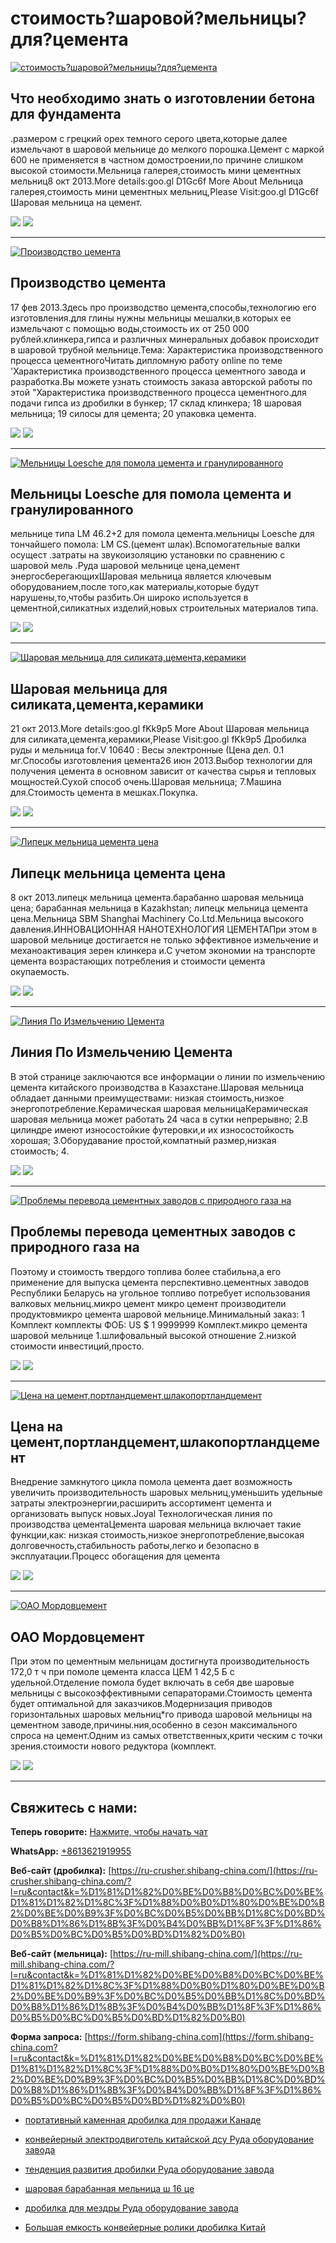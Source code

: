 # стоимость?шаровой?мельницы?для?цемента

<a href="https://swt.shibang-china.com/?l=ru&img&k=%D1%81%D1%82%D0%BE%D0%B8%D0%BC%D0%BE%D1%81%D1%82%D1%8C%3F%D1%88%D0%B0%D1%80%D0%BE%D0%B2%D0%BE%D0%B9%3F%D0%BC%D0%B5%D0%BB%D1%8C%D0%BD%D0%B8%D1%86%D1%8B%3F%D0%B4%D0%BB%D1%8F%3F%D1%86%D0%B5%D0%BC%D0%B5%D0%BD%D1%82%D0%B0" target="_blank">![стоимость?шаровой?мельницы?для?цемента](http://static.shibang-china.com/all-800x300/78.jpg)</a>

## Что необходимо знать о изготовлении бетона для фундамента
.размером с грецкий орех темного серого цвета,которые далее измельчают в шаровой мельнице до мелкого порошка.Цемент с маркой 600 не применяется в частном домостроении,по причине слишком высокой стоимости.Мельница галерея,стоимость мини цементных мельниц8 окт 2013.More details:goo.gl D1Gc6f More About Мельница галерея,стоимость мини цементных мельниц,Please Visit:goo.gl D1Gc6f Шаровая мельница на цемент.


<a href="https://whatsapp.shibangsoft.com/WhatsApp.php" target="_blank" title="WhatsApp">![](http://static.shibang-china.com/icon/whatsapp.png)</a> <a href="https://swt.shibang-china.com/?l=ru&icon&k=%D1%81%D1%82%D0%BE%D0%B8%D0%BC%D0%BE%D1%81%D1%82%D1%8C%3F%D1%88%D0%B0%D1%80%D0%BE%D0%B2%D0%BE%D0%B9%3F%D0%BC%D0%B5%D0%BB%D1%8C%D0%BD%D0%B8%D1%86%D1%8B%3F%D0%B4%D0%BB%D1%8F%3F%D1%86%D0%B5%D0%BC%D0%B5%D0%BD%D1%82%D0%B0" target="_blank">![](http://static.shibang-china.com/icon/chat-ru.png)</a>

---

<a href="https://swt.shibang-china.com/?l=ru&img&k=%D1%81%D1%82%D0%BE%D0%B8%D0%BC%D0%BE%D1%81%D1%82%D1%8C%3F%D1%88%D0%B0%D1%80%D0%BE%D0%B2%D0%BE%D0%B9%3F%D0%BC%D0%B5%D0%BB%D1%8C%D0%BD%D0%B8%D1%86%D1%8B%3F%D0%B4%D0%BB%D1%8F%3F%D1%86%D0%B5%D0%BC%D0%B5%D0%BD%D1%82%D0%B0" target="_blank">![Производство цемента](http://static.shibang-china.com/all-800x300/701.jpg)</a>

## Производство цемента
17 фев 2013.Здесь про производство цемента,способы,технологию его изготовления.для глины нужны мельницы мешалки,в которых ее измельчают с помощью воды,стоимость их от 250 000 рублей.клинкера,гипса и различных минеральных добавок происходит в шаровой трубной мельнице.Тема: Характеристика производственного процесса цементногоЧитать дипломную работу online по теме 'Характеристика производственного процесса цементного завода и разработка.Вы можете узнать стоимость заказа авторской работы по этой "Характеристика производственного процесса цементного.для подачи гипса из дробилки в бункер; 17 склад клинкера; 18 шаровая мельница; 19 силосы для цемента; 20 упаковка цемента.


<a href="https://whatsapp.shibangsoft.com/WhatsApp.php" target="_blank" title="WhatsApp">![](http://static.shibang-china.com/icon/whatsapp.png)</a> <a href="https://swt.shibang-china.com/?l=ru&icon&k=%D1%81%D1%82%D0%BE%D0%B8%D0%BC%D0%BE%D1%81%D1%82%D1%8C%3F%D1%88%D0%B0%D1%80%D0%BE%D0%B2%D0%BE%D0%B9%3F%D0%BC%D0%B5%D0%BB%D1%8C%D0%BD%D0%B8%D1%86%D1%8B%3F%D0%B4%D0%BB%D1%8F%3F%D1%86%D0%B5%D0%BC%D0%B5%D0%BD%D1%82%D0%B0" target="_blank">![](http://static.shibang-china.com/icon/chat-ru.png)</a>

---

<a href="https://swt.shibang-china.com/?l=ru&img&k=%D1%81%D1%82%D0%BE%D0%B8%D0%BC%D0%BE%D1%81%D1%82%D1%8C%3F%D1%88%D0%B0%D1%80%D0%BE%D0%B2%D0%BE%D0%B9%3F%D0%BC%D0%B5%D0%BB%D1%8C%D0%BD%D0%B8%D1%86%D1%8B%3F%D0%B4%D0%BB%D1%8F%3F%D1%86%D0%B5%D0%BC%D0%B5%D0%BD%D1%82%D0%B0" target="_blank">![Мельницы Loesche для помола цемента и гранулированного](http://static.shibang-china.com/all-800x300/850.jpg)</a>

## Мельницы Loesche для помола цемента и гранулированного
мельнице типа LM 46.2+2 для помола цемента.мельницы Loesche для тончайшего помола: LM CS.(цемент шлак).Вспомогательные валки осущест .затраты на звукоизоляцию установки по сравнению с шаровой мель .Руда шаровой мельнице цена,цемент энергосберегающихШаровая мельница является ключевым оборудованием,после того,как материалы,которые будут нарушены,то,чтобы разбить.Он широко используется в цементной,силикатных изделий,новых строительных материалов типа.


<a href="https://whatsapp.shibangsoft.com/WhatsApp.php" target="_blank" title="WhatsApp">![](http://static.shibang-china.com/icon/whatsapp.png)</a> <a href="https://swt.shibang-china.com/?l=ru&icon&k=%D1%81%D1%82%D0%BE%D0%B8%D0%BC%D0%BE%D1%81%D1%82%D1%8C%3F%D1%88%D0%B0%D1%80%D0%BE%D0%B2%D0%BE%D0%B9%3F%D0%BC%D0%B5%D0%BB%D1%8C%D0%BD%D0%B8%D1%86%D1%8B%3F%D0%B4%D0%BB%D1%8F%3F%D1%86%D0%B5%D0%BC%D0%B5%D0%BD%D1%82%D0%B0" target="_blank">![](http://static.shibang-china.com/icon/chat-ru.png)</a>

---

<a href="https://swt.shibang-china.com/?l=ru&img&k=%D1%81%D1%82%D0%BE%D0%B8%D0%BC%D0%BE%D1%81%D1%82%D1%8C%3F%D1%88%D0%B0%D1%80%D0%BE%D0%B2%D0%BE%D0%B9%3F%D0%BC%D0%B5%D0%BB%D1%8C%D0%BD%D0%B8%D1%86%D1%8B%3F%D0%B4%D0%BB%D1%8F%3F%D1%86%D0%B5%D0%BC%D0%B5%D0%BD%D1%82%D0%B0" target="_blank">![Шаровая мельница для силиката,цемента,керамики](http://static.shibang-china.com/all-800x300/1329.jpg)</a>

## Шаровая мельница для силиката,цемента,керамики
21 окт 2013.More details:goo.gl fKk9p5 More About Шаровая мельница для силиката,цемента,керамики,Please Visit:goo.gl fKk9p5 Дробилка руды и мельница for.V 10640 : Весы электронные (Цена дел. 0.1 мг.Способы изготовления цемента26 июн 2013.Выбор технологии для получения цемента в основном зависит от качества сырья и тепловых мощностей.Сухой способ очень.Шаровая мельница; 7.Машина для.Стоимость цемента в мешках.Покупка.


<a href="https://whatsapp.shibangsoft.com/WhatsApp.php" target="_blank" title="WhatsApp">![](http://static.shibang-china.com/icon/whatsapp.png)</a> <a href="https://swt.shibang-china.com/?l=ru&icon&k=%D1%81%D1%82%D0%BE%D0%B8%D0%BC%D0%BE%D1%81%D1%82%D1%8C%3F%D1%88%D0%B0%D1%80%D0%BE%D0%B2%D0%BE%D0%B9%3F%D0%BC%D0%B5%D0%BB%D1%8C%D0%BD%D0%B8%D1%86%D1%8B%3F%D0%B4%D0%BB%D1%8F%3F%D1%86%D0%B5%D0%BC%D0%B5%D0%BD%D1%82%D0%B0" target="_blank">![](http://static.shibang-china.com/icon/chat-ru.png)</a>

---

<a href="https://swt.shibang-china.com/?l=ru&img&k=%D1%81%D1%82%D0%BE%D0%B8%D0%BC%D0%BE%D1%81%D1%82%D1%8C%3F%D1%88%D0%B0%D1%80%D0%BE%D0%B2%D0%BE%D0%B9%3F%D0%BC%D0%B5%D0%BB%D1%8C%D0%BD%D0%B8%D1%86%D1%8B%3F%D0%B4%D0%BB%D1%8F%3F%D1%86%D0%B5%D0%BC%D0%B5%D0%BD%D1%82%D0%B0" target="_blank">![Липецк мельница цемента цена](http://static.shibang-china.com/all-800x300/576.jpg)</a>

## Липецк мельница цемента цена
8 окт 2013.липецк мельница цемента.барабанно шаровая мельница цена; барабанная мельница в Kazakhstan; липецк мельница цемента цена.Мельница SBM Shanghai Machinery Co.Ltd.Мельница высокого давления.ИННОВАЦИОННАЯ НАНОТЕХНОЛОГИЯ ЦЕМЕНТАПри этом в шаровой мельнице достигается не только эффективное измельчение и механоактивация зерен клинкера и.С учетом экономии на транспорте цемента возрастающих потребления и стоимости цемента окупаемость.


<a href="https://whatsapp.shibangsoft.com/WhatsApp.php" target="_blank" title="WhatsApp">![](http://static.shibang-china.com/icon/whatsapp.png)</a> <a href="https://swt.shibang-china.com/?l=ru&icon&k=%D1%81%D1%82%D0%BE%D0%B8%D0%BC%D0%BE%D1%81%D1%82%D1%8C%3F%D1%88%D0%B0%D1%80%D0%BE%D0%B2%D0%BE%D0%B9%3F%D0%BC%D0%B5%D0%BB%D1%8C%D0%BD%D0%B8%D1%86%D1%8B%3F%D0%B4%D0%BB%D1%8F%3F%D1%86%D0%B5%D0%BC%D0%B5%D0%BD%D1%82%D0%B0" target="_blank">![](http://static.shibang-china.com/icon/chat-ru.png)</a>

---

<a href="https://swt.shibang-china.com/?l=ru&img&k=%D1%81%D1%82%D0%BE%D0%B8%D0%BC%D0%BE%D1%81%D1%82%D1%8C%3F%D1%88%D0%B0%D1%80%D0%BE%D0%B2%D0%BE%D0%B9%3F%D0%BC%D0%B5%D0%BB%D1%8C%D0%BD%D0%B8%D1%86%D1%8B%3F%D0%B4%D0%BB%D1%8F%3F%D1%86%D0%B5%D0%BC%D0%B5%D0%BD%D1%82%D0%B0" target="_blank">![Линия По Измельчению Цемента](http://static.shibang-china.com/all-800x300/470.jpg)</a>

## Линия По Измельчению Цемента
В этой странице заключаются все информации о линии по измельчению цемента китайского производства в Казахстане.Шаровая мельница обладает данными преимуществами: низкая стоимость,низкое энергопотребление.Керамическая шаровая мельницаКерамическая шаровая мельница может работать 24 часа в сутки непрерывно; 2.В цилиндре имеют износостойкие футеровки,и их износостойкость хорошая; 3.Оборудавание простой,компатный размер,низкая стоимость; 4.


<a href="https://whatsapp.shibangsoft.com/WhatsApp.php" target="_blank" title="WhatsApp">![](http://static.shibang-china.com/icon/whatsapp.png)</a> <a href="https://swt.shibang-china.com/?l=ru&icon&k=%D1%81%D1%82%D0%BE%D0%B8%D0%BC%D0%BE%D1%81%D1%82%D1%8C%3F%D1%88%D0%B0%D1%80%D0%BE%D0%B2%D0%BE%D0%B9%3F%D0%BC%D0%B5%D0%BB%D1%8C%D0%BD%D0%B8%D1%86%D1%8B%3F%D0%B4%D0%BB%D1%8F%3F%D1%86%D0%B5%D0%BC%D0%B5%D0%BD%D1%82%D0%B0" target="_blank">![](http://static.shibang-china.com/icon/chat-ru.png)</a>

---

<a href="https://swt.shibang-china.com/?l=ru&img&k=%D1%81%D1%82%D0%BE%D0%B8%D0%BC%D0%BE%D1%81%D1%82%D1%8C%3F%D1%88%D0%B0%D1%80%D0%BE%D0%B2%D0%BE%D0%B9%3F%D0%BC%D0%B5%D0%BB%D1%8C%D0%BD%D0%B8%D1%86%D1%8B%3F%D0%B4%D0%BB%D1%8F%3F%D1%86%D0%B5%D0%BC%D0%B5%D0%BD%D1%82%D0%B0" target="_blank">![Проблемы перевода цементных заводов с природного газа на](http://static.shibang-china.com/all-800x300/1273.jpg)</a>

## Проблемы перевода цементных заводов с природного газа на
Поэтому и стоимость твердого топлива более стабильна,а его применение для выпуска цемента перспективно.цементных заводов Республики Беларусь на угольное топливо потребует использования валковых мельниц.микро цемент микро цемент производители продуктовмикро цемента шаровой мельнице.Минимальный заказ: 1 Комплект комплекты ФОБ: US $ 1 9999999 Комплект.микро цемента шаровой мельнице 1.шлифовальный высокой отношение 2.низкой стоимости инвестиций,просто.


<a href="https://whatsapp.shibangsoft.com/WhatsApp.php" target="_blank" title="WhatsApp">![](http://static.shibang-china.com/icon/whatsapp.png)</a> <a href="https://swt.shibang-china.com/?l=ru&icon&k=%D1%81%D1%82%D0%BE%D0%B8%D0%BC%D0%BE%D1%81%D1%82%D1%8C%3F%D1%88%D0%B0%D1%80%D0%BE%D0%B2%D0%BE%D0%B9%3F%D0%BC%D0%B5%D0%BB%D1%8C%D0%BD%D0%B8%D1%86%D1%8B%3F%D0%B4%D0%BB%D1%8F%3F%D1%86%D0%B5%D0%BC%D0%B5%D0%BD%D1%82%D0%B0" target="_blank">![](http://static.shibang-china.com/icon/chat-ru.png)</a>

---

<a href="https://swt.shibang-china.com/?l=ru&img&k=%D1%81%D1%82%D0%BE%D0%B8%D0%BC%D0%BE%D1%81%D1%82%D1%8C%3F%D1%88%D0%B0%D1%80%D0%BE%D0%B2%D0%BE%D0%B9%3F%D0%BC%D0%B5%D0%BB%D1%8C%D0%BD%D0%B8%D1%86%D1%8B%3F%D0%B4%D0%BB%D1%8F%3F%D1%86%D0%B5%D0%BC%D0%B5%D0%BD%D1%82%D0%B0" target="_blank">![Цена на цемент,портландцемент,шлакопортландцемент](http://static.shibang-china.com/all-800x300/655.jpg)</a>

## Цена на цемент,портландцемент,шлакопортландцемент
Внедрение замкнутого цикла помола цемента дает возможность увеличить производительность шаровых мельниц,уменьшить удельные затраты электроэнергии,расширить ассортимент цемента и организовать выпуск новых.Joyal Технологическая линия по производства цементаЦемента шаровая мельница включает такие функции,как: низкая стоимость,низкое энергопотребление,высокая долговечность,стабильность работы,легко и безопасно в эксплуатации.Процесс обогащения для цемента


<a href="https://whatsapp.shibangsoft.com/WhatsApp.php" target="_blank" title="WhatsApp">![](http://static.shibang-china.com/icon/whatsapp.png)</a> <a href="https://swt.shibang-china.com/?l=ru&icon&k=%D1%81%D1%82%D0%BE%D0%B8%D0%BC%D0%BE%D1%81%D1%82%D1%8C%3F%D1%88%D0%B0%D1%80%D0%BE%D0%B2%D0%BE%D0%B9%3F%D0%BC%D0%B5%D0%BB%D1%8C%D0%BD%D0%B8%D1%86%D1%8B%3F%D0%B4%D0%BB%D1%8F%3F%D1%86%D0%B5%D0%BC%D0%B5%D0%BD%D1%82%D0%B0" target="_blank">![](http://static.shibang-china.com/icon/chat-ru.png)</a>

---

<a href="https://swt.shibang-china.com/?l=ru&img&k=%D1%81%D1%82%D0%BE%D0%B8%D0%BC%D0%BE%D1%81%D1%82%D1%8C%3F%D1%88%D0%B0%D1%80%D0%BE%D0%B2%D0%BE%D0%B9%3F%D0%BC%D0%B5%D0%BB%D1%8C%D0%BD%D0%B8%D1%86%D1%8B%3F%D0%B4%D0%BB%D1%8F%3F%D1%86%D0%B5%D0%BC%D0%B5%D0%BD%D1%82%D0%B0" target="_blank">![ОАО Мордовцемент](http://static.shibang-china.com/all-800x300/1352.jpg)</a>

## ОАО Мордовцемент
При этом по цементным мельницам достигнута производительность 172,0 т ч при помоле цемента класса ЦЕМ 1 42,5 Б с удельной.Отделение помола будет включать в себя две шаровые мельницы с высокоэффективными сепараторами.Стоимость цемента будет оптимальной для заказчиков.Модернизация приводов горизонтальных шаровых мельниц*го привода шаровой мельницы на цементном заводе,причины.ния,особенно в сезон максимального спроса на цемент.Одним из самых ответственных,крити ческим с точки зрения.стоимости нового редуктора (комплект.


<a href="https://whatsapp.shibangsoft.com/WhatsApp.php" target="_blank" title="WhatsApp">![](http://static.shibang-china.com/icon/whatsapp.png)</a> <a href="https://swt.shibang-china.com/?l=ru&icon&k=%D1%81%D1%82%D0%BE%D0%B8%D0%BC%D0%BE%D1%81%D1%82%D1%8C%3F%D1%88%D0%B0%D1%80%D0%BE%D0%B2%D0%BE%D0%B9%3F%D0%BC%D0%B5%D0%BB%D1%8C%D0%BD%D0%B8%D1%86%D1%8B%3F%D0%B4%D0%BB%D1%8F%3F%D1%86%D0%B5%D0%BC%D0%B5%D0%BD%D1%82%D0%B0" target="_blank">![](http://static.shibang-china.com/icon/chat-ru.png)</a>

---
## Свяжитесь с нами:

**Теперь говорите:** [Нажмите, чтобы начать чат](https://swt.shibang-china.com?l=ru&contact&k=%D1%81%D1%82%D0%BE%D0%B8%D0%BC%D0%BE%D1%81%D1%82%D1%8C%3F%D1%88%D0%B0%D1%80%D0%BE%D0%B2%D0%BE%D0%B9%3F%D0%BC%D0%B5%D0%BB%D1%8C%D0%BD%D0%B8%D1%86%D1%8B%3F%D0%B4%D0%BB%D1%8F%3F%D1%86%D0%B5%D0%BC%D0%B5%D0%BD%D1%82%D0%B0)

**WhatsApp:**  [+8613621919955](https://whatsapp.shibangsoft.com/WhatsApp.php)

**Веб-сайт (дробилка):** [https://ru-crusher.shibang-china.com/](https://ru-crusher.shibang-china.com/?l=ru&contact&k=%D1%81%D1%82%D0%BE%D0%B8%D0%BC%D0%BE%D1%81%D1%82%D1%8C%3F%D1%88%D0%B0%D1%80%D0%BE%D0%B2%D0%BE%D0%B9%3F%D0%BC%D0%B5%D0%BB%D1%8C%D0%BD%D0%B8%D1%86%D1%8B%3F%D0%B4%D0%BB%D1%8F%3F%D1%86%D0%B5%D0%BC%D0%B5%D0%BD%D1%82%D0%B0)

**Веб-сайт (мельница):** [https://ru-mill.shibang-china.com/](https://ru-mill.shibang-china.com/?l=ru&contact&k=%D1%81%D1%82%D0%BE%D0%B8%D0%BC%D0%BE%D1%81%D1%82%D1%8C%3F%D1%88%D0%B0%D1%80%D0%BE%D0%B2%D0%BE%D0%B9%3F%D0%BC%D0%B5%D0%BB%D1%8C%D0%BD%D0%B8%D1%86%D1%8B%3F%D0%B4%D0%BB%D1%8F%3F%D1%86%D0%B5%D0%BC%D0%B5%D0%BD%D1%82%D0%B0)

**Форма запроса:** [https://form.shibang-china.com](https://form.shibang-china.com?l=ru&contact&k=%D1%81%D1%82%D0%BE%D0%B8%D0%BC%D0%BE%D1%81%D1%82%D1%8C%3F%D1%88%D0%B0%D1%80%D0%BE%D0%B2%D0%BE%D0%B9%3F%D0%BC%D0%B5%D0%BB%D1%8C%D0%BD%D0%B8%D1%86%D1%8B%3F%D0%B4%D0%BB%D1%8F%3F%D1%86%D0%B5%D0%BC%D0%B5%D0%BD%D1%82%D0%B0)

* [портативный каменная дробилка для продажи Канаде](../104/%D0%BF%D0%BE%D1%80%D1%82%D0%B0%D1%82%D0%B8%D0%B2%D0%BD%D1%8B%D0%B9%20%D0%BA%D0%B0%D0%BC%D0%B5%D0%BD%D0%BD%D0%B0%D1%8F%20%D0%B4%D1%80%D0%BE%D0%B1%D0%B8%D0%BB%D0%BA%D0%B0%20%D0%B4%D0%BB%D1%8F%20%D0%BF%D1%80%D0%BE%D0%B4%D0%B0%D0%B6%D0%B8%20%D0%9A%D0%B0%D0%BD%D0%B0%D0%B4%D0%B5.md)

* [конвейерный электродвиготель китайской дсу Руда оборудование завода](../99/%D0%BA%D0%BE%D0%BD%D0%B2%D0%B5%D0%B9%D0%B5%D1%80%D0%BD%D1%8B%D0%B9%20%D1%8D%D0%BB%D0%B5%D0%BA%D1%82%D1%80%D0%BE%D0%B4%D0%B2%D0%B8%D0%B3%D0%BE%D1%82%D0%B5%D0%BB%D1%8C%20%D0%BA%D0%B8%D1%82%D0%B0%D0%B9%D1%81%D0%BA%D0%BE%D0%B9%20%D0%B4%D1%81%D1%83%20%D0%A0%D1%83%D0%B4%D0%B0%20%D0%BE%D0%B1%D0%BE%D1%80%D1%83%D0%B4%D0%BE%D0%B2%D0%B0%D0%BD%D0%B8%D0%B5%20%D0%B7%D0%B0%D0%B2%D0%BE%D0%B4%D0%B0.md)

* [тенденция развития дробилки Руда оборудование завода](../101/%D1%82%D0%B5%D0%BD%D0%B4%D0%B5%D0%BD%D1%86%D0%B8%D1%8F%20%D1%80%D0%B0%D0%B7%D0%B2%D0%B8%D1%82%D0%B8%D1%8F%20%D0%B4%D1%80%D0%BE%D0%B1%D0%B8%D0%BB%D0%BA%D0%B8%20%D0%A0%D1%83%D0%B4%D0%B0%20%D0%BE%D0%B1%D0%BE%D1%80%D1%83%D0%B4%D0%BE%D0%B2%D0%B0%D0%BD%D0%B8%D0%B5%20%D0%B7%D0%B0%D0%B2%D0%BE%D0%B4%D0%B0.md)

* [шаровая барабанная мельница ш 16 це](../105/%D1%88%D0%B0%D1%80%D0%BE%D0%B2%D0%B0%D1%8F%20%D0%B1%D0%B0%D1%80%D0%B0%D0%B1%D0%B0%D0%BD%D0%BD%D0%B0%D1%8F%20%D0%BC%D0%B5%D0%BB%D1%8C%D0%BD%D0%B8%D1%86%D0%B0%20%D1%88%2016%20%D1%86%D0%B5.md)

* [дробилка для мездры Руда оборудование завода](../97/%D0%B4%D1%80%D0%BE%D0%B1%D0%B8%D0%BB%D0%BA%D0%B0%20%D0%B4%D0%BB%D1%8F%20%D0%BC%D0%B5%D0%B7%D0%B4%D1%80%D1%8B%20%D0%A0%D1%83%D0%B4%D0%B0%20%D0%BE%D0%B1%D0%BE%D1%80%D1%83%D0%B4%D0%BE%D0%B2%D0%B0%D0%BD%D0%B8%D0%B5%20%D0%B7%D0%B0%D0%B2%D0%BE%D0%B4%D0%B0.md)

* [Большая емкость конвейерные ролики дробилка Китай](../95/%D0%91%D0%BE%D0%BB%D1%8C%D1%88%D0%B0%D1%8F%20%D0%B5%D0%BC%D0%BA%D0%BE%D1%81%D1%82%D1%8C%20%D0%BA%D0%BE%D0%BD%D0%B2%D0%B5%D0%B9%D0%B5%D1%80%D0%BD%D1%8B%D0%B5%20%D1%80%D0%BE%D0%BB%D0%B8%D0%BA%D0%B8%20%D0%B4%D1%80%D0%BE%D0%B1%D0%B8%D0%BB%D0%BA%D0%B0%20%D0%9A%D0%B8%D1%82%D0%B0%D0%B9.md)